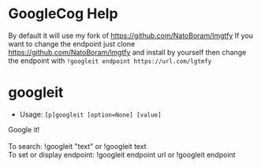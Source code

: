 # GoogleCog Help


By default it will use my fork of https://github.com/NatoBoram/lmgtfy
If you want to change the endpoint just clone https://github.com/NatoBoram/lmgtfy and install by yourself then change the endpoint with
``!googleit endpoint https://url.com/lgtmfy`` 

# googleit
 - Usage: `[p]googleit [option=None] [value] `

Google it!<br/><br/>To search: !googleit "text" or !googleit text<br/>To set or display endpoint: !googleit endpoint url or !googleit endpoint
